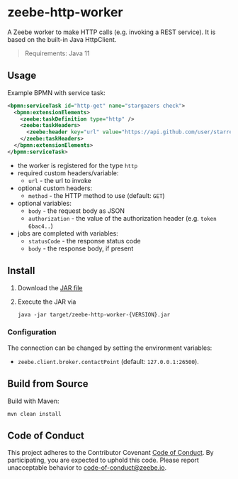 # zeebe-http-worker

A Zeebe worker to make HTTP calls (e.g. invoking a REST service). It is based on the built-in Java HttpClient.

> Requirements: Java 11

## Usage

Example BPMN with service task:

```xml
<bpmn:serviceTask id="http-get" name="stargazers check">
  <bpmn:extensionElements>
    <zeebe:taskDefinition type="http" />
    <zeebe:taskHeaders>
      <zeebe:header key="url" value="https://api.github.com/user/starred/zeebe-io/zeebe-http-worker" />
    </zeebe:taskHeaders>
  </bpmn:extensionElements>
</bpmn:serviceTask>
```

* the worker is registered for the type `http`
* required custom headers/variable:
  * `url` - the url to invoke
* optional custom headers:
  * `method` - the HTTP method to use (default: `GET`)
* optional variables:
  * `body` - the request body as JSON
  * `authorization` - the value of the authorization header (e.g. `token 6bac4..`)
* jobs are completed with variables:
  * `statusCode` - the response status code
  * `body` - the response body, if present


## Install

1) Download the [JAR file](https://github.com/zeebe-io/zeebe-http-worker/releases) 

2) Execute the JAR via

    `java -jar target/zeebe-http-worker-{VERSION}.jar`

### Configuration

The connection can be changed by setting the environment variables:
* `zeebe.client.broker.contactPoint` (default: `127.0.0.1:26500`).

## Build from Source

Build with Maven:
    
`mvn clean install`

## Code of Conduct

This project adheres to the Contributor Covenant [Code of
Conduct](/CODE_OF_CONDUCT.md). By participating, you are expected to uphold
this code. Please report unacceptable behavior to code-of-conduct@zeebe.io.
